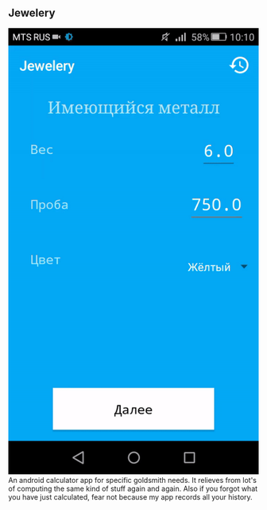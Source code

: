## Jewelery
![alt text](https://github.com/maksudin/JeweleryCalculator/blob/master/jewelery.gif)
An android calculator app for specific goldsmith needs. It relieves from lot's of computing the same kind of stuff again and again. Also if you forgot what you have just calculated, fear not because my app records all your history.

